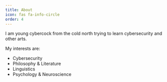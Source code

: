 ```yaml
---
title: About
icon: fas fa-info-circle
order: 4
---
```


I am young cybercock from the cold north trying to learn cybersecurity and other arts.

My interests are:

- Cybersecurity
- Philosophy & Literature
- Linguistics 
- Psychology & Neuroscience
